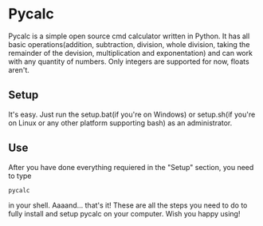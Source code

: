 # Pycalc

Pycalc is a simple open source cmd calculator written in Python. It has all basic operations(addition, subtraction, division, whole division, taking the remainder of the devision, multiplication and exponentation) and can work with any quantity of numbers. Only integers are supported for now, floats aren't.

## Setup
It's easy. Just run the setup.bat(if you're on Windows) or setup.sh(if you're on Linux or any other platform supporting bash) as an administrator. 

## Use
After you have done everything requiered in the "Setup" section, you need to type 
    
    pycalc

in your shell. Aaaand... that's it! These are all the steps you need to do to fully install and setup pycalc on your computer. Wish you happy using! 